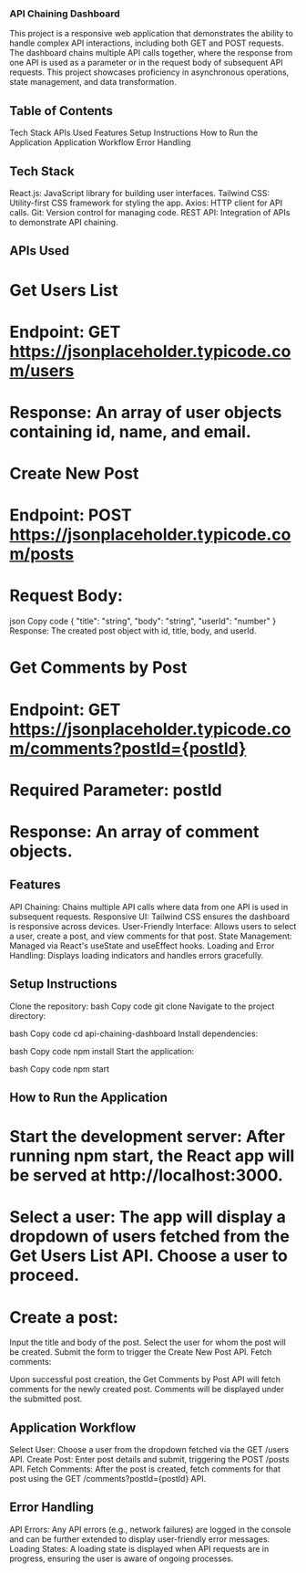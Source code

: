 ### API Chaining Dashboard
This project is a responsive web application that demonstrates the ability to handle complex API interactions, including both GET and POST requests. The dashboard chains multiple API calls together, where the response from one API is used as a parameter or in the request body of subsequent API requests. This project showcases proficiency in asynchronous operations, state management, and data transformation.

## Table of Contents
Tech Stack
APIs Used
Features
Setup Instructions
How to Run the Application
Application Workflow
Error Handling


## Tech Stack
React.js: JavaScript library for building user interfaces.
Tailwind CSS: Utility-first CSS framework for styling the app.
Axios: HTTP client for API calls.
Git: Version control for managing code.
REST API: Integration of APIs to demonstrate API chaining.


## APIs Used
# Get Users List
# Endpoint: GET https://jsonplaceholder.typicode.com/users
# Response: An array of user objects containing id, name, and email.

# Create New Post
# Endpoint: POST https://jsonplaceholder.typicode.com/posts
# Request Body:

json
Copy code
{
  "title": "string",
  "body": "string",
  "userId": "number"
}
Response: The created post object with id, title, body, and userId.

# Get Comments by Post
# Endpoint: GET https://jsonplaceholder.typicode.com/comments?postId={postId}
# Required Parameter: postId
# Response: An array of comment objects.


## Features
API Chaining: Chains multiple API calls where data from one API is used in subsequent requests.
Responsive UI: Tailwind CSS ensures the dashboard is responsive across devices.
User-Friendly Interface: Allows users to select a user, create a post, and view comments for that post.
State Management: Managed via React's useState and useEffect hooks.
Loading and Error Handling: Displays loading indicators and handles errors gracefully.


## Setup Instructions
Clone the repository:
bash
Copy code
git clone <repository-url>
Navigate to the project directory:

bash
Copy code
cd api-chaining-dashboard
Install dependencies:

bash
Copy code
npm install
Start the application:

bash
Copy code
npm start


## How to Run the Application
# Start the development server: After running npm start, the React app will be served at http://localhost:3000.

# Select a user: The app will display a dropdown of users fetched from the Get Users List API. Choose a user to proceed.

# Create a post:

Input the title and body of the post.
Select the user for whom the post will be created.
Submit the form to trigger the Create New Post API.
Fetch comments:

Upon successful post creation, the Get Comments by Post API will fetch comments for the newly created post.
Comments will be displayed under the submitted post.


## Application Workflow
Select User: Choose a user from the dropdown fetched via the GET /users API.
Create Post: Enter post details and submit, triggering the POST /posts API.
Fetch Comments: After the post is created, fetch comments for that post using the GET /comments?postId={postId} API.


## Error Handling
API Errors: Any API errors (e.g., network failures) are logged in the console and can be further extended to display user-friendly error messages.
Loading States: A loading state is displayed when API requests are in progress, ensuring the user is aware of ongoing processes.
